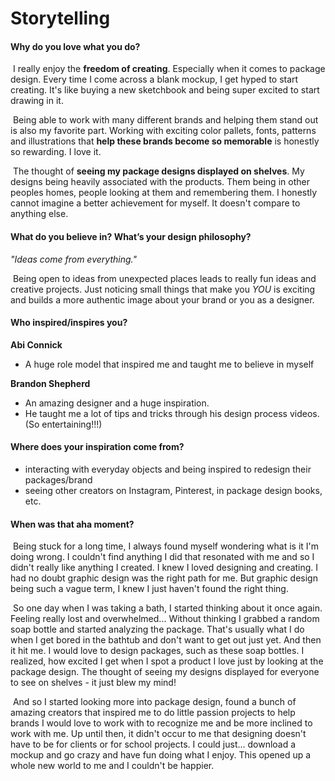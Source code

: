 # Storytelling

#### Why do you love what you do?

​	I really enjoy the **freedom of creating**. Especially when it comes to package design. Every time I come across a blank mockup, I get hyped to start creating. It's like buying a new sketchbook and being super excited to start drawing in it. 

​	Being able to work with many different brands and helping them stand out is also my favorite part. Working with exciting color pallets, fonts, patterns and illustrations that **help these brands become so memorable** is honestly so rewarding. I love it.

​	The thought of **seeing my package designs displayed on shelves**. My designs being heavily associated with the products. Them being in other peoples homes, people looking at them and remembering them. I honestly cannot imagine a better achievement for myself. It doesn't compare to anything else.

#### What do you believe in? What’s your design philosophy?

*"Ideas come from everything."*

​	Being open to ideas from unexpected places leads to really fun ideas and creative projects. Just noticing small things that make you *YOU* is exciting and builds a more authentic image about your brand or you as a designer.


#### Who inspired/inspires you?


**Abi Connick**

- A huge role model that inspired me and taught me to believe in myself


**Brandon Shepherd**

- An amazing designer and a huge inspiration. 
- He taught me a lot of tips and tricks through his design process videos. (So entertaining!!!)

#### Where does your inspiration come from?

- interacting with everyday objects and being inspired to redesign their packages/brand
- seeing other creators on Instagram, Pinterest, in package design books, etc.
#### When was that aha moment?

​	Being stuck for a long time, I always found myself wondering what is it I'm doing wrong. I couldn't find anything I did that resonated with me and so I didn't really like anything I created. I knew I loved designing and creating. I had no doubt graphic design was the right path for me. But graphic design being such a vague term, I knew I just haven't found the right thing.

​	So one day when I was taking a bath, I started thinking about it once again. Feeling really lost and overwhelmed... Without thinking I grabbed a random soap bottle and started analyzing the package. That's usually what I do when I get bored in the bathtub and don't want to get out just yet. And then it hit me. I would love to design packages, such as these soap bottles. I realized, how excited I get when I spot a product I love just by looking at the package design. The thought of seeing my designs displayed for everyone to see on shelves - it just blew my mind!

​	And so I started looking more into package design, found a bunch of amazing creators that inspired me to do little passion projects to help brands I would love to work with to recognize me and be more inclined to work with me. Up until then, it didn't occur to me that designing doesn't have to be for clients or for school projects. I could just... download a mockup and go crazy and have fun doing what I enjoy. This opened up a whole new world to me and I couldn't be happier.
